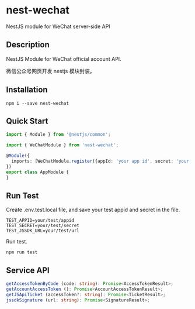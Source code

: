 # nest-wechat

NestJS module for WeChat server-side API

## Description

NestJS Module for WeChat official account API.

微信公众号网页开发 nestjs 模块封装。

## Installation

```shell
npm i --save nest-wechat
```

## Quick Start

```typescript
import { Module } from '@nestjs/common';

import { WeChatModule } from 'nest-wechat';

@Module({
  imports: [WeChatModule.register({appId: 'your app id', secret: 'your secret'})],
})
export class AppModule {
}
```

## Run Test

Create .env.test.local file, and save your test appid and secret in the file.

```config
TEST_APPID=your/test/appid
TEST_SECRET=your/test/secret
TEST_JSSDK_URL=your/test/url
```

Run test.

```shell
npm run test
```

## Service API

```typescript
getAccessTokenByCode (code: string): Promise<AccessTokenResult>;
getAccountAccessToken (): Promise<AccountAccessTokenResult>;
getJSApiTicket (accessToken?: string): Promise<TicketResult>;
jssdkSignature (url: string): Promise<SignatureResult>;
```

